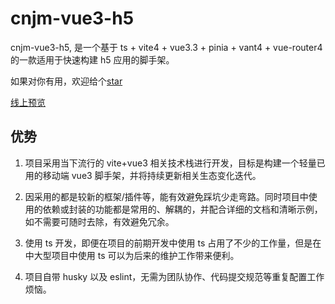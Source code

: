 # cnjm-vue3-h5

cnjm-vue3-h5, 是一个基于 ts + vite4 + vue3.3 + pinia + vant4 + vue-router4 的一款适用于快速构建 h5 应用的脚手架。

如果对你有用，欢迎给个[star](https://github.com/cnjm/cnjm-vue3-h5)

[线上预览](https://cnjm.top/vue3-h5)

## 优势

1. 项目采用当下流行的 vite+vue3 相关技术栈进行开发，目标是构建一个轻量已用的移动端 vue3 脚手架，并将持续更新相关生态变化迭代。

2. 因采用的都是较新的框架/插件等，能有效避免踩坑少走弯路。同时项目中使用的依赖或封装的功能都是常用的、解耦的，并配合详细的文档和清晰示例，如不需要可随时去除，有效避免冗余。

3. 使用 ts 开发，即便在项目的前期开发中使用 ts 占用了不少的工作量，但是在中大型项目中使用 ts 可以为后来的维护工作带来便利。

4. 项目自带 husky 以及 eslint，无需为团队协作、代码提交规范等重复配置工作烦恼。
